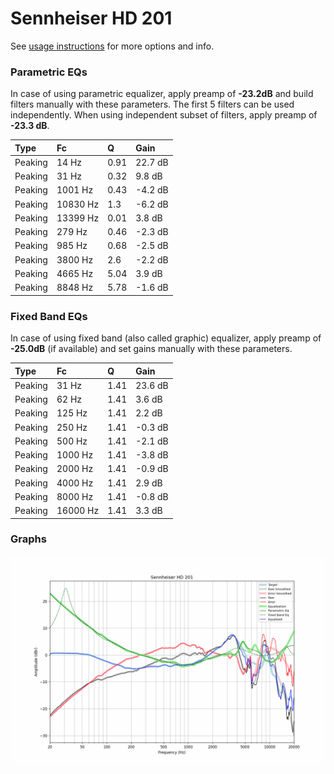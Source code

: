 # Sennheiser HD 201
See [usage instructions](https://github.com/jaakkopasanen/AutoEq#usage) for more options and info.

### Parametric EQs
In case of using parametric equalizer, apply preamp of **-23.2dB** and build filters manually
with these parameters. The first 5 filters can be used independently.
When using independent subset of filters, apply preamp of **-23.3 dB**.

| Type    | Fc       |    Q | Gain    |
|:--------|:---------|:-----|:--------|
| Peaking | 14 Hz    | 0.91 | 22.7 dB |
| Peaking | 31 Hz    | 0.32 | 9.8 dB  |
| Peaking | 1001 Hz  | 0.43 | -4.2 dB |
| Peaking | 10830 Hz | 1.3  | -6.2 dB |
| Peaking | 13399 Hz | 0.01 | 3.8 dB  |
| Peaking | 279 Hz   | 0.46 | -2.3 dB |
| Peaking | 985 Hz   | 0.68 | -2.5 dB |
| Peaking | 3800 Hz  | 2.6  | -2.2 dB |
| Peaking | 4665 Hz  | 5.04 | 3.9 dB  |
| Peaking | 8848 Hz  | 5.78 | -1.6 dB |

### Fixed Band EQs
In case of using fixed band (also called graphic) equalizer, apply preamp of **-25.0dB**
(if available) and set gains manually with these parameters.

| Type    | Fc       |    Q | Gain    |
|:--------|:---------|:-----|:--------|
| Peaking | 31 Hz    | 1.41 | 23.6 dB |
| Peaking | 62 Hz    | 1.41 | 3.6 dB  |
| Peaking | 125 Hz   | 1.41 | 2.2 dB  |
| Peaking | 250 Hz   | 1.41 | -0.3 dB |
| Peaking | 500 Hz   | 1.41 | -2.1 dB |
| Peaking | 1000 Hz  | 1.41 | -3.8 dB |
| Peaking | 2000 Hz  | 1.41 | -0.9 dB |
| Peaking | 4000 Hz  | 1.41 | 2.9 dB  |
| Peaking | 8000 Hz  | 1.41 | -0.8 dB |
| Peaking | 16000 Hz | 1.41 | 3.3 dB  |

### Graphs
![](./Sennheiser%20HD%20201.png)